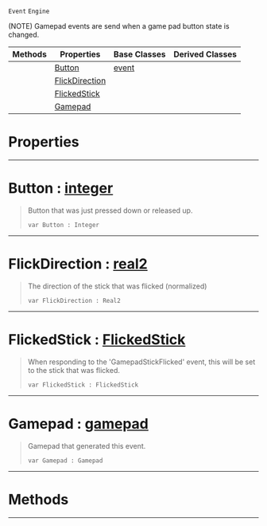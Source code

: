  `Event` `Engine`



(NOTE) Gamepad events are send when a game pad button state is changed.

|Methods|Properties|Base Classes|Derived Classes|
|---|---|---|---|
| |[ Button](https://plasmaengine.github.io/PlasmaDocs/Plasma1/C++/code_reference/class_reference/gamepadevent.md#button-plasma-engine-docum)|[event](https://plasmaengine.github.io/PlasmaDocs/Plasma1/C++/code_reference/class_reference/event.md)| |
| |[ FlickDirection](https://plasmaengine.github.io/PlasmaDocs/Plasma1/C++/code_reference/class_reference/gamepadevent.md#flickdirection-plasma-engi)| | |
| |[ FlickedStick](https://plasmaengine.github.io/PlasmaDocs/Plasma1/C++/code_reference/class_reference/gamepadevent.md#flickedstick-plasma-engine)| | |
| |[ Gamepad](https://plasmaengine.github.io/PlasmaDocs/Plasma1/C++/code_reference/class_reference/gamepadevent.md#gamepad-plasma-engine-docu)| | |


 #  Properties


---  
 #  Button : [integer](https://plasmaengine.github.io/PlasmaDocs/Plasma1/C++/code_reference/lightning_base_types/integer.md)

> Button that was just pressed down or released up.
> ``` lang=cpp, name=Lightning
> var Button : Integer


---  
 #  FlickDirection : [real2](https://plasmaengine.github.io/PlasmaDocs/Plasma1/C++/code_reference/lightning_base_types/real2.md)

> The direction of the stick that was flicked (normalized)
> ``` lang=cpp, name=Lightning
> var FlickDirection : Real2


---  
 #  FlickedStick : [FlickedStick](https://plasmaengine.github.io/PlasmaDocs/Plasma1/C++/code_reference/enum_reference.md#flickedstick)

> When responding to the 'GamepadStickFlicked' event, this will be set to the stick that was flicked.
> ``` lang=cpp, name=Lightning
> var FlickedStick : FlickedStick


---  
 #  Gamepad : [gamepad](https://plasmaengine.github.io/PlasmaDocs/Plasma1/C++/code_reference/class_reference/gamepad.md)

> Gamepad that generated this event.
> ``` lang=cpp, name=Lightning
> var Gamepad : Gamepad


---  
 #  Methods


---  
 

 